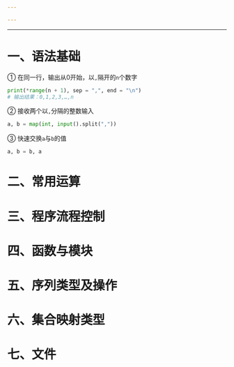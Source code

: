 ```yaml
---

---
```

--- 
# 一、语法基础
① 在同一行，输出从0开始，以`,`隔开的`n`个数字
```python
print(*range(n + 1), sep = ",", end = "\n")
# 输出结果：0,1,2,3,…,n
```
② 接收两个以`,`分隔的整数输入
```python
a, b = map(int, input().split(","))
```
③ 快速交换`a`与`b`的值
```python
a, b = b, a
```
# 二、常用运算

# 三、程序流程控制
# 四、函数与模块
# 五、序列类型及操作
# 六、集合映射类型
# 七、文件
